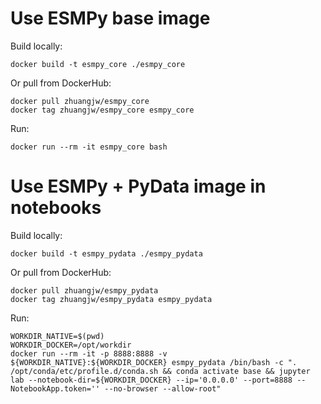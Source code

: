# Use ESMPy base image

Build locally:

    docker build -t esmpy_core ./esmpy_core

Or pull from DockerHub:

    docker pull zhuangjw/esmpy_core
    docker tag zhuangjw/esmpy_core esmpy_core

Run:

    docker run --rm -it esmpy_core bash

# Use ESMPy + PyData image in notebooks

Build locally:

    docker build -t esmpy_pydata ./esmpy_pydata

Or pull from DockerHub:

    docker pull zhuangjw/esmpy_pydata
    docker tag zhuangjw/esmpy_pydata esmpy_pydata

Run:

    WORKDIR_NATIVE=$(pwd)
    WORKDIR_DOCKER=/opt/workdir
    docker run --rm -it -p 8888:8888 -v ${WORKDIR_NATIVE}:${WORKDIR_DOCKER} esmpy_pydata /bin/bash -c ". /opt/conda/etc/profile.d/conda.sh && conda activate base && jupyter lab --notebook-dir=${WORKDIR_DOCKER} --ip='0.0.0.0' --port=8888 --NotebookApp.token='' --no-browser --allow-root"
